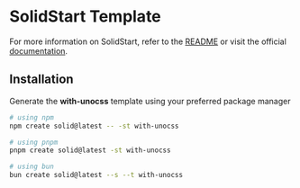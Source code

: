 # SolidStart Template

For more information on SolidStart, refer to the [README](https://github.com/solidjs/solid-start/tree/main/packages/start#readme) or visit the official [documentation](https://docs.solidjs.com/solid-start/).

## Installation

Generate the **with-unocss** template using your preferred package manager

```bash
# using npm
npm create solid@latest -- -st with-unocss
```

```bash
# using pnpm
pnpm create solid@latest -st with-unocss
```

```bash
# using bun
bun create solid@latest --s --t with-unocss
```
